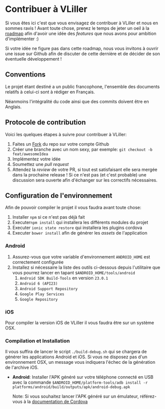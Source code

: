 # Contribuer à VLiller

Si vous êtes ici c'est que vous envisagez de contribuer à VLiller et nous en sommes ravis ! Avant toute chose, prenez
le temps de jeter un oeil à la [roadmap](https://github.com/alexetmanon/vliller/blob/master/ROADMAP.md) afin d'avoir
une idée des _features_ que nous avons pour ambition d'implémenter :)

Si votre idée ne figure pas dans cette roadmap, nous vous invitons à ouvrir une issue sur Github afin de discuter de
cette dernière et de décider de son éventuelle développement !

## Conventions

Le projet étant destiné a un public francophone, l'ensemble des documents relatifs à celui-ci sont à rédiger en Français.

Néanmoins l'intégralité du code ainsi que des commits doivent être en Anglais.

## Protocole de contribution

Voici les quelques étapes à suivre pour contribuer à VLiller:
1. Faites un [Fork](https://help.github.com/articles/fork-a-repo/) du repo sur votre compte Github
2. Créer une branche avec un nom sexy, par exemple: `git checkout -b feat/awesomeIdea`
3. Implémentez votre idée
4. Soumettez une _pull request_
5. Attendez la _review_ de votre PR, si tout est satisfaisant elle sera mergée dans la prochaine release ! Si
ce n'est pas (et c'est probable) une discussion sera ouverte afin d'échanger sur les correctifs nécessaires.

## Configuration de l'environnement

Afin de pouvoir compiler le projet il vous faudra avant toute chose:
1. Installer `npm` si ce n'est pas déjà fait
2. Executer`npm install` qui installera les différents modules du projet
3. Executer `ionic state restore` qui installera les plugins cordova
4. Executer `bower install` afin de générer les _assets_ de l'application

### Android

1. Assurez-vous que votre variable d'environnement `ANDROID_HOME` est correctement configurée
2. Installez si nécessaire la liste des outils ci-dessous depuis l'utilitaire que vous pourrez lancer en tapant
   `$ANDROID_HOME/tools/android`
    1. `Android SDK Build-Tools` en version `23.0.1` 
    2. `Android 6 (API23)`
    3. `Android Support Repository`
    4. `Google Play Services`
    5. `Google Repository`
   
   
### iOS

Pour compiler la version iOS de VLiller il vous faudra être sur un système OSX.

### Compilation et Installation

Il vous suffira de lancer le script `./build-debug.sh` qui se chargera de générer les applications Android et iOS.
Si vous ne disposez pas d'un environnement OSX, un message vous indiquera l'échec de la génération de l'archive iOS.
- __Android__: Installer l'APK généré sur votre téléphone connecté en USB avec la commande 
  `$ANDROID_HOME/platform-tools/adb install -r platforms/android/build/outputs/apk/android-debug.apk`
  
  Note: Si vous souhaitez lancer l'APK généré sur un émulateur, référez-vous à la
  [documentation de Cordova](https://cordova.apache.org/docs/fr/latest/guide/cli/index.html#tester-l'application-sur-un-émulateur-ou-un-périphérique)
  